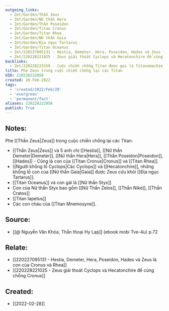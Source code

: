 ```yaml
---
outgoing_links:
  - Zet/Garden/Thần Zeus
  - Zet/Garden/Nữ thần Hera
  - Zet/Garden/Thần Poseidon
  - Zet/Garden/Titan Cronus
  - Zet/Garden/Titan Rhea
  - Zet/Garden/Nữ thần Gaia
  - Zet/Garden/Địa ngục Tartarus
  - Zet/Garden/Titan Oceanus
  - Zet/220227095131 - Hestia, Demeter, Hera, Poseidon, Hades và Zeus là con của Cronus và Rhea
  - Zet/220228221025 - Zeus giải thoát Cyclops và Hecatonchire để cùng chống Cronus
backlinks:
  - Zet/220228223159 - Cuộc chiến chống Titan được gọi là Titanomachie
title: Phe Zeus trong cuộc chiến chống lại các Titan
UID: 220228222058
created: 28-Feb-2022
tags:
  - 'created/2022/Feb/28'
  - 'evergreen'
  - 'permanent/fact'
aliases: 220228222058
publish: True
---
```

## Notes:
Phe [[Thần Zeus|Zeus]] trong cuộc chiến chống lại các Titan:

- [[Thần Zeus|Zeus]] và 5 anh chị [[Hestia]], [[Nữ thần Demeter|Demeter]], [[Nữ thần Hera|Hera]], [[Thần Poseidon|Poseidon]], [[Hades]] - Cũng là con của [[Titan Cronus|Cronus]] và [[Titan Rhea]].
- [[Người khổng lồ Cyclops|Các Cyclops]] và [[Hecatonchire]], những khổng lồ con của [[Nữ thần Gaia|Gaia]] được Zeus cứu khỏi [[Địa ngục Tartarus]].
- [[Titan Oceanus]] và con gái là [[Nữ thần Styx]]
- Con của Nữ thần Styx bao gồm [[Nữ Thần Zelos]], [[Thần Nike]], [[Thần Cratos]]
- [[Titan Iapetus]]
- Các con cháu của [[Titan Mnemosyne]].

## Source:
- [[@ Nguyễn Văn Khỏa, Thần thoại Hy Lạp]] (ebook mobi Tve-4u) p.72

## Relate:
- [[220227095131 - Hestia, Demeter, Hera, Poseidon, Hades và Zeus là con của Cronus và Rhea]]
- [[220228221025 - Zeus giải thoát Cyclops và Hecatonchire để cùng chống Cronus]]
## Created:
- [[2022-02-28]]

